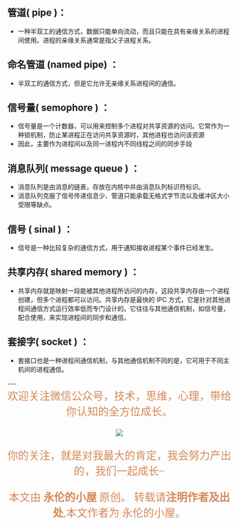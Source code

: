 ## 管道( pipe )：

- 一种半双工的通信方式，数据只能单向流动，而且只能在具有亲缘关系的进程间使用。进程的亲缘关系通常是指父子进程关系。

## 命名管道 (named pipe) ：
- 半双工的通信方式，但是它允许无亲缘关系进程间的通信。

## 信号量( semophore ) ：
- 信号量是一个计数器，可以用来控制多个进程对共享资源的访问。它常作为一种锁机制，防止某进程正在访问共享资源时，其他进程也访问该资源
- 因此，主要作为进程间以及同一进程内不同线程之间的同步手段

## 消息队列( message queue ) ： 
- 消息队列是由消息的链表，存放在内核中并由消息队列标识符标识。
- 消息队列克服了信号传递信息少、管道只能承载无格式字节流以及缓冲区大小受限等缺点。

## 信号 ( sinal ) ： 
- 信号是一种比较复杂的通信方式，用于通知接收进程某个事件已经发生。

## 共享内存( shared memory ) ：
- 共享内存就是映射一段能被其他进程所访问的内存，这段共享内存由一个进程创建，但多个进程都可以访问。共享内存是最快的 IPC 方式，它是针对其他进程间通信方式运行效率低而专门设计的。它往往与其他通信机制，如信号量，配合使用，来实现进程间的同步和通信。

## 套接字( socket ) ： 
- 套接口也是一种进程间通信机制，与其他通信机制不同的是，它可用于不同主机间的进程通信。


<p></p>
---
<center>

<div align="center" style="color: rgb(212, 137, 88); font-size: x-large; font-family: 楷体; ">欢迎关注微信公众号，技术，思维，心理，带给你认知的全方位成长。<br/>


![](https://ws1.sinaimg.cn/large/006tNbRwgy1fvibc07tuqj30hs07q0u7.jpg)


你的关注，就是对我最大的肯定，我会努力产出的，我们一起成长~ 

本文由 **永伦的小屋** 原创。
转载请**注明作者及出处**,本文作者为 永伦的小屋。

</div>
</center>